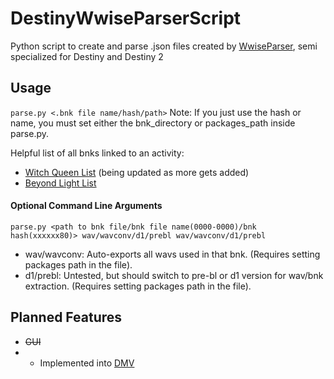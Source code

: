 # DestinyWwiseParserScript
Python script to create and parse .json files created by [WwiseParser](https://github.com/xyx0826/WwiseParser), semi specialized for Destiny and Destiny 2

## Usage
`parse.py <.bnk file name/hash/path>`
Note: If you just use the hash or name, you must set either the bnk_directory or packages_path inside parse.py.

Helpful list of all bnks linked to an activity:
- [Witch Queen List](https://gist.github.com/nblockbuster/71c61328d3106d101f26751998588ac6) (being updated as more gets added)
- [Beyond Light List](https://gist.github.com/nblockbuster/7151b8b66632c70e2649d40ffd614544)

#### Optional Command Line Arguments
`parse.py <path to bnk file/bnk file name(0000-0000)/bnk hash(xxxxxx80)> wav/wavconv/d1/prebl wav/wavconv/d1/prebl`
- wav/wavconv: Auto-exports all wavs used in that bnk. (Requires setting packages path in the file).
- d1/prebl: Untested, but should switch to pre-bl or d1 version for wav/bnk extraction. (Requires setting packages path in the file).
## Planned Features
- ~~GUI~~
- - Implemented into [DMV](https://github.com/nblockbuster/DestinyMusicViewer)
